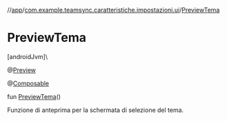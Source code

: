//[app](../../index.md)/[com.example.teamsync.caratteristiche.impostazioni.ui](index.md)/[PreviewTema](-preview-tema.md)

# PreviewTema

[androidJvm]\

@[Preview](https://developer.android.com/reference/kotlin/androidx/compose/ui/tooling/preview/Preview.html)

@[Composable](https://developer.android.com/reference/kotlin/androidx/compose/runtime/Composable.html)

fun [PreviewTema](-preview-tema.md)()

Funzione di anteprima per la schermata di selezione del tema.
